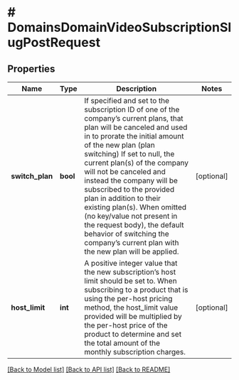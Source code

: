 # # DomainsDomainVideoSubscriptionSlugPostRequest

## Properties

Name | Type | Description | Notes
------------ | ------------- | ------------- | -------------
**switch_plan** | **bool** | If specified and set to the subscription ID of one of the company’s current plans, that plan will be canceled and used in to prorate the initial amount of the new plan (plan switching) If set to null, the current plan(s) of the company will not be canceled and instead the company will be subscribed to the provided plan in addition to their existing plan(s). When omitted (no key/value not present in the request body), the default behavior of switching the company’s current plan with the new plan will be applied. | [optional]
**host_limit** | **int** | A positive integer value that the new subscription’s host limit should be set to. When subscribing to a product that is using the per-host pricing method, the host_limit value provided will be multiplied by the per-host price of the product to determine and set the total amount of the monthly subscription charges. | [optional]

[[Back to Model list]](../../README.md#models) [[Back to API list]](../../README.md#endpoints) [[Back to README]](../../README.md)
